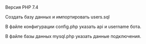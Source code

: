 Версия PHP 7.4

Создать базу данных и импортировать users.sql

В файле конфигурации config.php указать api и username бота.

В файле базы данных mysql.php указать данные подключения.
